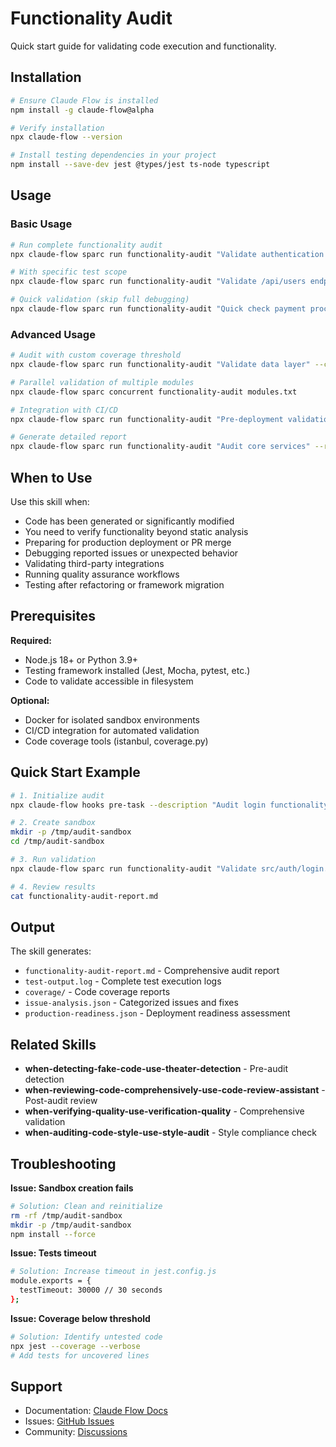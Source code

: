 # Functionality Audit

Quick start guide for validating code execution and functionality.

## Installation

```bash
# Ensure Claude Flow is installed
npm install -g claude-flow@alpha

# Verify installation
npx claude-flow --version

# Install testing dependencies in your project
npm install --save-dev jest @types/jest ts-node typescript
```

## Usage

### Basic Usage

```bash
# Run complete functionality audit
npx claude-flow sparc run functionality-audit "Validate authentication module"

# With specific test scope
npx claude-flow sparc run functionality-audit "Validate /api/users endpoints" --scope api

# Quick validation (skip full debugging)
npx claude-flow sparc run functionality-audit "Quick check payment processor" --quick
```

### Advanced Usage

```bash
# Audit with custom coverage threshold
npx claude-flow sparc run functionality-audit "Validate data layer" --coverage 90

# Parallel validation of multiple modules
npx claude-flow sparc concurrent functionality-audit modules.txt

# Integration with CI/CD
npx claude-flow sparc run functionality-audit "Pre-deployment validation" --production-mode

# Generate detailed report
npx claude-flow sparc run functionality-audit "Audit core services" --report detailed
```

## When to Use

Use this skill when:
- Code has been generated or significantly modified
- You need to verify functionality beyond static analysis
- Preparing for production deployment or PR merge
- Debugging reported issues or unexpected behavior
- Validating third-party integrations
- Running quality assurance workflows
- Testing after refactoring or framework migration

## Prerequisites

**Required:**
- Node.js 18+ or Python 3.9+
- Testing framework installed (Jest, Mocha, pytest, etc.)
- Code to validate accessible in filesystem

**Optional:**
- Docker for isolated sandbox environments
- CI/CD integration for automated validation
- Code coverage tools (istanbul, coverage.py)

## Quick Start Example

```bash
# 1. Initialize audit
npx claude-flow hooks pre-task --description "Audit login functionality"

# 2. Create sandbox
mkdir -p /tmp/audit-sandbox
cd /tmp/audit-sandbox

# 3. Run validation
npx claude-flow sparc run functionality-audit "Validate src/auth/login.js"

# 4. Review results
cat functionality-audit-report.md
```

## Output

The skill generates:
- `functionality-audit-report.md` - Comprehensive audit report
- `test-output.log` - Complete test execution logs
- `coverage/` - Code coverage reports
- `issue-analysis.json` - Categorized issues and fixes
- `production-readiness.json` - Deployment readiness assessment

## Related Skills

- **when-detecting-fake-code-use-theater-detection** - Pre-audit detection
- **when-reviewing-code-comprehensively-use-code-review-assistant** - Post-audit review
- **when-verifying-quality-use-verification-quality** - Comprehensive validation
- **when-auditing-code-style-use-style-audit** - Style compliance check

## Troubleshooting

**Issue: Sandbox creation fails**
```bash
# Solution: Clean and reinitialize
rm -rf /tmp/audit-sandbox
mkdir -p /tmp/audit-sandbox
npm install --force
```

**Issue: Tests timeout**
```bash
# Solution: Increase timeout in jest.config.js
module.exports = {
  testTimeout: 30000 // 30 seconds
};
```

**Issue: Coverage below threshold**
```bash
# Solution: Identify untested code
npx jest --coverage --verbose
# Add tests for uncovered lines
```

## Support

- Documentation: [Claude Flow Docs](https://github.com/ruvnet/claude-flow)
- Issues: [GitHub Issues](https://github.com/ruvnet/claude-flow/issues)
- Community: [Discussions](https://github.com/ruvnet/claude-flow/discussions)
